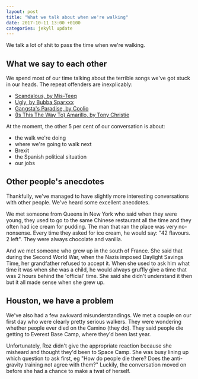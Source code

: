 ```yaml
---
layout: post
title: "What we talk about when we're walking"
date: 2017-10-11 13:00 +0100
categories: jekyll update
---
```


We talk a lot of shit to pass the time when we're walking. 

## What we say to each other

We spend most of our time talking about the terrible songs we've got stuck in our heads. The repeat offenders are inexplicably:

- [Scandalous, by Mis-Teeq](http://youtu.be/CzJ-_tWFXrA)
- [Ugly, by Bubba Sparxxx](http://youtu.be/Trd49Da0gf0)
- [Gangsta's Paradise, by Coolio](http://youtu.be/N6voHeEa3ig)
- [(Is This The Way To) Amarillo, by Tony Christie](https://youtu.be/E12ZcvBDsA0)

At the moment, the other 5 per cent of our conversation is about:
- the walk we're doing
- where we're going to walk next
- Brexit
- the Spanish political situation
- our jobs

## Other people's anecdotes

Thankfully, we've managed to have slightly more interesting conversations with other people. We've heard some excellent anecdotes. 

We met someone from Queens in New York who said when they were young, they used to go to the same Chinese restaurant all the time and they often had ice cream for pudding. The man that ran the place was very no-nonsense. Every time they asked for ice cream, he would say: "42 flavours. 2 left". They were always chocolate and vanilla. 

And we met someone who grew up in the south of France. She said that during the Second World War, when the Nazis imposed Daylight Savings Time, her grandfather refused to accept it. When she used to ask him what time it was when she was a child, he would always gruffly give a time that was 2 hours behind the 'official' time. She said she didn't understand it then but it all made sense when she grew up. 

## Houston, we have a problem

We've also had a few awkward misunderstandings. We met a couple on our first day who were clearly pretty serious walkers. They were wondering whether people ever died on the Camino (they do). They said people die getting to Everest Base Camp, where they'd been last year. 

Unfortunately, Roz didn't give the appropriate reaction because she misheard and thought they'd been to Space Camp. She was busy lining up which question to ask first, eg "How do people die there? Does the anti-gravity training not agree with them?" Luckily, the conversation moved on before she had a chance to make a twat of herself.
